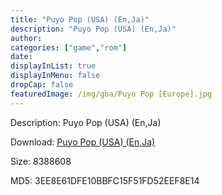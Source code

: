 ```yaml
---
title: "Puyo Pop (USA) (En,Ja)"
description: "Puyo Pop (USA) (En,Ja)"
author: 
categories: ["game","rom"]
date: 
displayInList: true
displayInMenu: false
dropCap: false
featuredImage: /img/gba/Puyo Pop [Europe].jpg
---
```


Description: Puyo Pop (USA) (En,Ja)

Download: <a style="text-decoration:underline;" href="https://mega.nz/#!eLYkyYbB!uztR5zsZLT32CvqFK47rmrfTFlF5gXnAQdq9j42jjm8" target = "_blank" rel = "nofollow" > Puyo Pop (USA) (En,Ja)</a>

Size: 8388608

MD5: 3EE8E61DFE10BBFC15F51FD52EEF8E14

